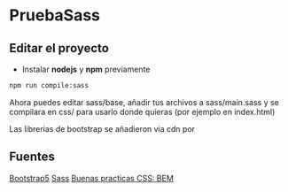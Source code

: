 # PruebaSass

## Editar el proyecto
- Instalar **nodejs** y **npm** previamente

```bash
npm run compile:sass
```
Ahora puedes editar sass/base, añadir tus archivos a sass/main.sass y se compilara en css/ para usarlo donde quieras (por ejemplo en index.html)

Las librerias de bootstrap se añadieron via cdn por <link>

## Fuentes
[Bootstrap5](https://getbootstrap.com/)
[Sass](https://sass-lang.com/documentation/)
[Buenas practicas CSS: BEM](https://animaticss.com/articulo/que-es-bem-css/)

